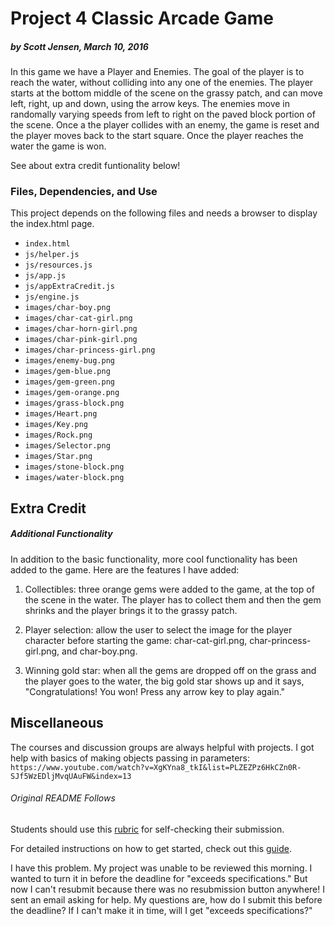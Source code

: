 # Project 4 Classic Arcade Game
##### by Scott Jensen, March 10, 2016

In this game we have a Player and Enemies. The goal of the player is to reach the water, without colliding into any one of the enemies. The player starts at the bottom middle of the scene on the grassy patch, and can move left, right, up and down, using the arrow keys. The enemies move in randomally varying speeds from left to right on the paved block portion of the scene. Once a the player collides with an enemy, the game is reset and the player moves back to the start square. Once the player reaches the water the game is won. 

See about extra credit funtionality below!

### Files, Dependencies, and Use

This project depends on the following files and needs a browser to display the index.html page.

* `index.html`
* `js/helper.js`
* `js/resources.js`
* `js/app.js`
* `js/appExtraCredit.js`
* `js/engine.js`
* `images/char-boy.png`
* `images/char-cat-girl.png`
* `images/char-horn-girl.png`
* `images/char-pink-girl.png`
* `images/char-princess-girl.png`
* `images/enemy-bug.png`
* `images/gem-blue.png`
* `images/gem-green.png`
* `images/gem-orange.png`
* `images/grass-block.png`
* `images/Heart.png`
* `images/Key.png`
* `images/Rock.png`
* `images/Selector.png`
* `images/Star.png`
* `images/stone-block.png`
* `images/water-block.png`

## Extra Credit

##### Additional Functionality

In addition to the basic functionality, more cool functionality has been added to the game. Here are the features I have added:

1. Collectibles: three orange gems were added to the game, at the top of the scene in the water. The player has to collect them and then the gem shrinks and the player brings it to the grassy patch.

2. Player selection: allow the user to select the image for the player character before starting the game: char-cat-girl.png, char-princess-girl.png, and char-boy.png.

3. Winning gold star: when all the gems are dropped off on the grass and the player goes to the water, the big gold star shows up and it says, "Congratulations! You won! Press any arrow key to play again."

## Miscellaneous  

The courses and discussion groups are always helpful with projects. I got help with basics of making objects passing in parameters:
`https://www.youtube.com/watch?v=XgKYna8_tkI&list=PLZEZPz6HkCZn0R-SJf5WzEDljMvqUAuFW&index=13`

###### Original README Follows

Students should use this [rubric](https://www.udacity.com/course/viewer/#!/c-nd001/l-2696458597/m-2687128535) for self-checking their submission.

For detailed instructions on how to get started, check out this [guide](https://docs.google.com/document/d/1v01aScPjSWCCWQLIpFqvg3-vXLH2e8_SZQKC8jNO0Dc/pub?embedded=true).

I have this problem. My project was unable to be reviewed this morning. I wanted to turn it in before the deadline for "exceeds specifications." But now I can't resubmit because there was no resubmission button anywhere! I sent an email asking for help. My questions are, how do I submit this before the deadline? If I can't make it in time, will I get "exceeds specifications?"
